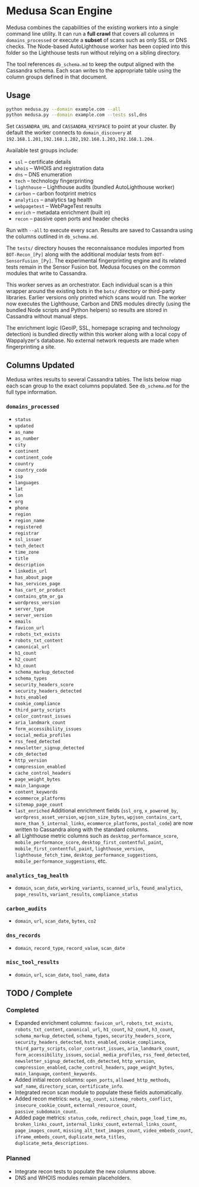 # Medusa Scan Engine

Medusa combines the capabilities of the existing workers into a single command line
utility. It can run a **full crawl** that covers all columns in `domains_processed`
or execute a **subset** of scans such as only SSL or DNS checks. The Node-based
AutoLighthouse worker has been copied into this folder so the Lighthouse tests run
without relying on a sibling directory.

The tool references `db_schema.md` to keep the output aligned with the Cassandra
schema. Each scan writes to the appropriate table using the column groups defined
in that document.

## Usage

```bash
python medusa.py --domain example.com --all
python medusa.py --domain example.com --tests ssl,dns
```

Set `CASSANDRA_URL` and `CASSANDRA_KEYSPACE` to point at your cluster. By
default the worker connects to `domain_discovery` at
`192.168.1.201,192.168.1.202,192.168.1.203,192.168.1.204`.

Available test groups include:

- `ssl` – certificate details
- `whois` – WHOIS and registration data
- `dns` – DNS enumeration
- `tech` – technology fingerprinting
- `lighthouse` – Lighthouse audits (bundled AutoLighthouse worker)
- `carbon` – carbon footprint metrics
- `analytics` – analytics tag health
- `webpagetest` – WebPageTest results
- `enrich` – metadata enrichment (built in)
- `recon` – passive open ports and header checks

Run with `--all` to execute every scan. Results are saved to Cassandra using the
columns outlined in `db_schema.md`.

The `tests/` directory houses the reconnaissance modules imported from
`BOT-Recon_[Py]` along with the additional modular tests from
`BOT-SensorFusion_[Py]`. The experimental fingerprinting engine and its related
tests remain in the Sensor Fusion bot. Medusa focuses on the common modules that
write to Cassandra.

This worker serves as an orchestrator. Each individual scan is a thin wrapper
around the existing bots in the `bots/` directory or third-party libraries.
Earlier versions only printed which scans would run. The worker now executes the
Lighthouse, Carbon and DNS modules directly (using the bundled Node scripts and
Python helpers) so results are stored in Cassandra without manual steps.

The enrichment logic (GeoIP, SSL, homepage scraping and technology detection)
is bundled directly within this worker along with a local copy of Wappalyzer's
database. No external network requests are made when fingerprinting a site.

## Columns Updated

Medusa writes results to several Cassandra tables. The lists below map each
scan group to the exact columns populated. See `db_schema.md` for the full
type information.

### `domains_processed`

- `status`
- `updated`
- `as_name`
- `as_number`
- `city`
- `continent`
- `continent_code`
- `country`
- `country_code`
- `isp`
- `languages`
- `lat`
- `lon`
- `org`
- `phone`
- `region`
- `region_name`
- `registered`
- `registrar`
- `ssl_issuer`
- `tech_detect`
- `time_zone`
- `title`
- `description`
- `linkedin_url`
- `has_about_page`
- `has_services_page`
- `has_cart_or_product`
- `contains_gtm_or_ga`
- `wordpress_version`
- `server_type`
- `server_version`
- `emails`
- `favicon_url`
- `robots_txt_exists`
- `robots_txt_content`
- `canonical_url`
- `h1_count`
- `h2_count`
- `h3_count`
- `schema_markup_detected`
- `schema_types`
- `security_headers_score`
- `security_headers_detected`
- `hsts_enabled`
- `cookie_compliance`
- `third_party_scripts`
- `color_contrast_issues`
- `aria_landmark_count`
- `form_accessibility_issues`
- `social_media_profiles`
- `rss_feed_detected`
- `newsletter_signup_detected`
- `cdn_detected`
- `http_version`
- `compression_enabled`
- `cache_control_headers`
- `page_weight_bytes`
- `main_language`
- `content_keywords`
- `ecommerce_platforms`
- `sitemap_page_count`
- `last_enriched`
Additional enrichment fields (`ssl_org`, `x_powered_by`, `wordpress_asset_version`, `wpjson_size_bytes`, `wpjson_contains_cart`, `more_than_5_internal_links`, `ecommerce_platforms`, `postal_code`) are now written to Cassandra along with the standard columns.
- all Lighthouse metric columns such as `desktop_performance_score`,
  `mobile_performance_score`, `desktop_first_contentful_paint`,
  `mobile_first_contentful_paint`, `lighthouse_version`,
  `lighthouse_fetch_time`, `desktop_performance_suggestions`,
  `mobile_performance_suggestions`, etc.

### `analytics_tag_health`

- `domain`, `scan_date`, `working_variants`, `scanned_urls`, `found_analytics`,
  `page_results`, `variant_results`, `compliance_status`

### `carbon_audits`

- `domain`, `url`, `scan_date`, `bytes`, `co2`

### `dns_records`

- `domain`, `record_type`, `record_value`, `scan_date`

### `misc_tool_results`

- `domain`, `url`, `scan_date`, `tool_name`, `data`

## TODO / Complete

### Completed

- Expanded enrichment columns: `favicon_url`, `robots_txt_exists`, `robots_txt_content`, `canonical_url`, `h1_count`, `h2_count`, `h3_count`, `schema_markup_detected`, `schema_types`, `security_headers_score`, `security_headers_detected`, `hsts_enabled`, `cookie_compliance`, `third_party_scripts`, `color_contrast_issues`, `aria_landmark_count`, `form_accessibility_issues`, `social_media_profiles`, `rss_feed_detected`, `newsletter_signup_detected`, `cdn_detected`, `http_version`, `compression_enabled`, `cache_control_headers`, `page_weight_bytes`, `main_language`, `content_keywords`.
- Added initial recon columns: `open_ports`, `allowed_http_methods`, `waf_name`, `directory_scan`, `certificate_info`.
- Integrated recon scan module to populate these fields automatically.
- Added recon metrics: `meta_tag_count`, `sitemap_robots_conflict`, `insecure_cookie_count`, `external_resource_count`, `passive_subdomain_count`.
- Added page metrics: `status_code`, `redirect_chain`, `page_load_time_ms`, `broken_links_count`, `internal_links_count`, `external_links_count`, `page_images_count`, `missing_alt_text_images_count`, `video_embeds_count`, `iframe_embeds_count`, `duplicate_meta_titles`, `duplicate_meta_descriptions`.

### Planned

- Integrate recon tests to populate the new columns above.
- DNS and WHOIS modules remain placeholders.

